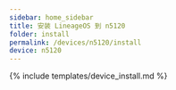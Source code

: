 ```yaml
---
sidebar: home_sidebar
title: 安装 LineageOS 到 n5120
folder: install
permalink: /devices/n5120/install
device: n5120
---
```

{% include templates/device_install.md %}

